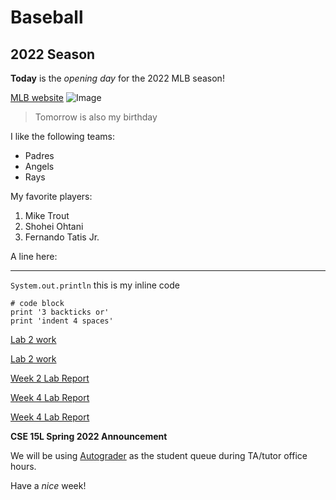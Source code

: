 # Baseball 

## 2022 Season

**Today** is the *opening day* for the 2022 MLB season!

[MLB website](https://www.mlb.com/)
![Image](https://upload.wikimedia.org/wikipedia/commons/4/4a/Angelstadiummarch2019.jpg)

> Tomorrow is also my birthday

I like the following teams:
* Padres
* Angels
* Rays

My favorite players:
1. Mike Trout
2. Shohei Ohtani
3. Fernando Tatis Jr.

A line here:

---

`System.out.println` this is my inline code

```
# code block
print '3 backticks or'
print 'indent 4 spaces'
```

[Lab 2 work](lab-report-1-week-2.md)

[Lab 2 work](https://MichaelYe48.github.io/cse15l-lab-reports/lab-report-1-week-2.html)

[Week 2 Lab Report](Week-2-Lab-Report.md)

[Week 4 Lab Report](Week-4-Lab-Report.md)

[Week 4 Lab Report](lab-report-3-week-6.md)

**CSE 15L Spring 2022 Announcement**

We will be using [Autograder](https://autograder.ucsd.edu/queue/615) as the student queue during TA/tutor office hours.

Have a *nice* week!
